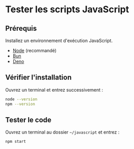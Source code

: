 # Tester les scripts JavaScript

## Prérequis

Installez un environnement d'exécution JavaScript.

- [Node](https://nodejs.org/fr/download/package-manager) (recommandé)
- [Bun](https://bun.sh/)
- [Deno](https://deno.com/) 

## Vérifier l'installation

Ouvrez un terminal et entrez successivement :

```sh
node --version
npm --version
```

## Tester le code

Ouvrez un terminal au dossier `~/javascript` et entrez :

```sh
npm start
```
